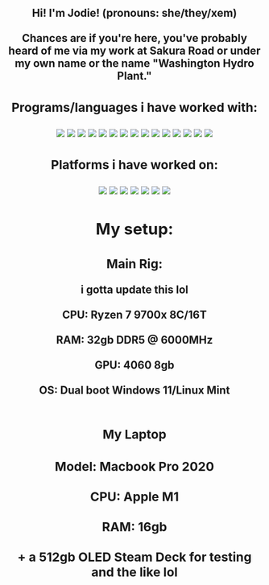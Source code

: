 <p>
<div align="center">
<h2>Hi! I'm Jodie! (pronouns: she/they/xem)<br><br>
Chances are if you're here, you've probably heard of me via my work at Sakura Road or under my own name or the name "Washington Hydro Plant."<h2>
<p>
  
<div align="center">
  <h3>Programs/languages i have worked with:</h3>
  <img src="https://img.shields.io/badge/GODOT-%23FFFFFF.svg?style=for-the-badge&logo=godot-engine">
  <img src="https://img.shields.io/badge/Unreal%20Engine%205-0E1128.svg?style=for-the-badge&logo=Unreal%20Engine&logoColor=white">
  <img src="https://img.shields.io/static/v1?style=for-the-badge&message=Unity&color=000000&logo=Unity&logoColor=FFFFFF&label=">
  <img src="https://img.shields.io/badge/blender-%23F5792A.svg?style=for-the-badge&logo=blender&logoColor=white">
  <img src="https://img.shields.io/badge/c%23-%23239120.svg?style=for-the-badge&logo=csharp&logoColor=white">
  <img src ="https://img.shields.io/badge/markdown-%23000000.svg?style=for-the-badge&logo=markdown&logoColor=white">
  <img src="https://img.shields.io/badge/lua-%232C2D72.svg?style=for-the-badge&logo=lua&logoColor=white">
  <img src="https://img.shields.io/badge/swift-F54A2A?style=for-the-badge&logo=swift&logoColor=white">
  <img src="https://img.shields.io/badge/Rider-000000.svg?style=for-the-badge&logo=Rider&logoColor=white&color=black&labelColor=crimson">
  <img src="https://img.shields.io/badge/Visual%20Studio%20Code-0078d7.svg?style=for-the-badge&logo=visual-studio-code&logoColor=white">
  <img src="https://img.shields.io/badge/Visual%20Studio-5C2D91.svg?style=for-the-badge&logo=visual-studio&logoColor=white">
  <img src="https://img.shields.io/badge/Xcode-007ACC?style=for-the-badge&logo=Xcode&logoColor=white">
  <img src="https://img.shields.io/badge/Adobe%20Premiere%20Pro-9999FF.svg?style=for-the-badge&logo=Adobe%20Premiere%20Pro&logoColor=white">
  <img src="https://img.shields.io/badge/Adobe%20After%20Effects-9999FF.svg?style=for-the-badge&logo=Adobe%20After%20Effects&logoColor=white">
  <img src="https://img.shields.io/static/v1?style=for-the-badge&message=Affinity&color=222324&logo=Affinity&logoColor=FFFFFF&label="
  <img src="https://img.shields.io/badge/Firefox-FF7139?style=for-the-badge&logo=Firefox-Browser&logoColor=white">
</div>
</p>

<div align="center">
  <h3>Platforms i have worked on:</h3>
  <img src="https://img.shields.io/badge/steam-%23000000.svg?style=for-the-badge&logo=steam&logoColor=white">
  <img src="https://img.shields.io/static/v1?style=for-the-badge&message=Epic+Games&color=313131&logo=Epic+Games&logoColor=FFFFFF&label=">
  <img src="https://img.shields.io/static/v1?style=for-the-badge&message=Humble+Bundle&color=CC2929&logo=Humble+Bundle&logoColor=FFFFFF&label=">
  <img src="https://img.shields.io/badge/Itch-%23FF0B34.svg?style=for-the-badge&logo=Itch.io&logoColor=white">
  <img src="https://img.shields.io/badge/Windows-0078D6?style=for-the-badge&logo=windows&logoColor=white">
  <img src="https://img.shields.io/badge/mac%20os-000000?style=for-the-badge&logo=macos&logoColor=F0F0F0">
  <img src="https://img.shields.io/badge/iOS-000000?style=for-the-badge&logo=ios&logoColor=white">
</div>
</p>

<div align="center">
  <h2>My setup:</h2>
  <h3>Main Rig:</h3>
  i gotta update this lol<br/><br/>
  CPU: Ryzen 7 9700x 8C/16T <br/><br/>
  RAM: 32gb DDR5 @ 6000MHz<br/><br/>
  GPU: 4060 8gb<br/><br/>
  OS: Dual boot Windows 11/Linux Mint
  <br/><br/>
  <h3>My Laptop<h3>
  Model: Macbook Pro 2020 <br/><br/>
  CPU: Apple M1 <br/><br/>
  RAM: 16gb 
  <br/><br/>
  + a 512gb OLED Steam Deck for testing and the like lol
    

